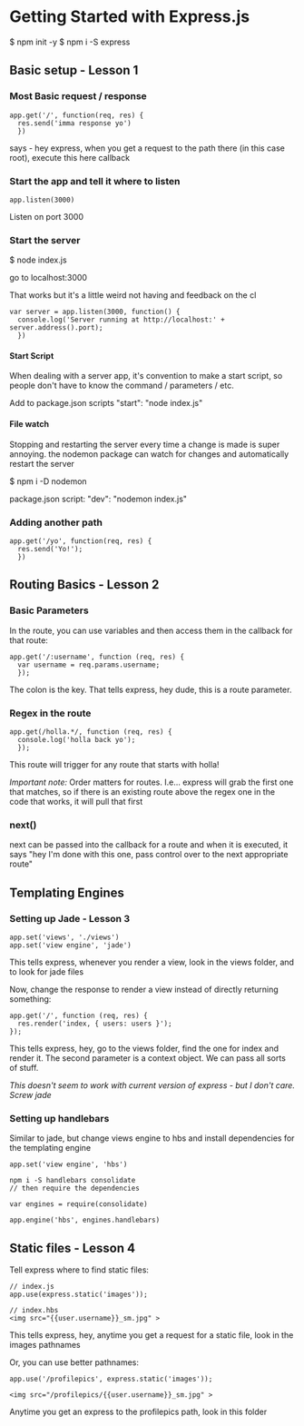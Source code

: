 # Getting Started with Express.js

$ npm init -y
$ npm i -S express

## Basic setup - Lesson 1

### Most Basic request / response
```
app.get('/', function(req, res) {
  res.send('imma response yo')
  })
```
says - hey express, when you get a request to the path there (in this case root), execute this here callback

### Start the app and tell it where to listen

```
app.listen(3000)
```

Listen on port 3000

### Start the server
$ node index.js

go to localhost:3000

That works but it's a little weird not having and feedback on the cl
```
var server = app.listen(3000, function() {
  console.log('Server running at http://localhost:' + server.address().port);
  })
```

#### Start Script
When dealing with a server app, it's convention to make a start script, so people don't have to know the command / parameters / etc.

Add to package.json scripts
"start": "node index.js"

#### File watch
Stopping and restarting the server every time a change is made is super annoying. the nodemon package can watch for changes and automatically restart the server

$ npm i -D nodemon

package.json script:
"dev": "nodemon index.js"

### Adding another path

```
app.get('/yo', function(req, res) {
  res.send('Yo!');
  })
```

## Routing Basics - Lesson 2

### Basic Parameters
In the route, you can use variables and then access them in the callback for that route:
```
app.get('/:username', function (req, res) {
  var username = req.params.username;
  });
```
The colon is the key. That tells express, hey dude, this is a route parameter.

### Regex in the route
```
app.get(/holla.*/, function (req, res) {
  console.log('holla back yo');
  });
```
This route will trigger for any route that starts with holla!

*Important note:*  Order matters for routes. I.e... express will grab the first one that matches, so if there is an existing route above the regex one in the code that works, it will pull that first

### next()

next can be passed into the callback for a route and when it is executed, it says "hey I'm done with this one, pass control over to the next appropriate route"

## Templating Engines

### Setting up Jade - Lesson 3

```
app.set('views', './views')
app.set('view engine', 'jade')
```
This tells express, whenever you render a view, look in the views folder, and to look for jade files

Now, change the response to render a view instead of directly returning something:
```
app.get('/', function (req, res) {
  res.render('index, { users: users }');
});
```
This tells express, hey, go to the views folder, find the one for index and render it.
The second parameter is a context object. We can pass all sorts of stuff.

*This doesn't seem to work with current version of express - but I don't care. Screw jade*

### Setting up handlebars

Similar to jade, but change views engine to hbs and install dependencies for the templating engine
```
app.set('view engine', 'hbs')

npm i -S handlebars consolidate
// then require the dependencies

var engines = require(consolidate)

app.engine('hbs', engines.handlebars)
```

## Static files - Lesson 4

Tell express where to find static files:
```
// index.js
app.use(express.static('images'));

// index.hbs
<img src="{{user.username}}_sm.jpg" >
```
This tells express, hey, anytime you get a request for a static file, look in the images pathnames

Or, you can use better pathnames:
```
app.use('/profilepics', express.static('images'));

<img src="/profilepics/{{user.username}}_sm.jpg" >
```
Anytime you get an express to the profilepics path, look in this folder
